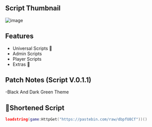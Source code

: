 ## Script Thumbnail
![image](https://github.com/user-attachments/assets/36300a84-addb-4200-8c03-9217ea2dd4e6)

## Features

- Universal Scripts 📜
- Admin Scripts 
- Player Scripts
- Extras 👀

## Patch Notes (Script V.0.1.1)
-Black And Dark Green Theme

## 🔌Shortened Script
```lua
loadstring(game:HttpGet("https://pastebin.com/raw/dbpfU8Cf"))()
```
<br/>

